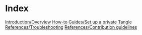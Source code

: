 # Index

[Introduction/Overview](/introduction/overview.md)
[How-to Guides/Set up a private Tangle](/how-to-guides/set-up-a-private-tangle.md)
[References/Troubleshooting](/references/troubleshooting.md)
[References/Contribution guidelines](/references/contribution-guidelines.md)
